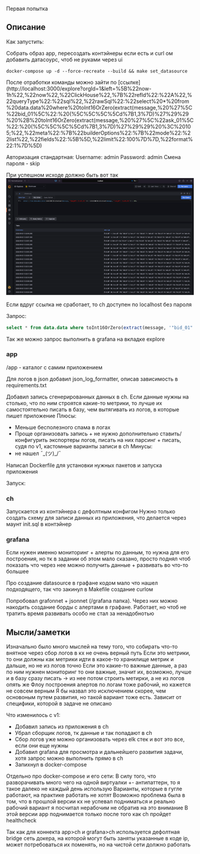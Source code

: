 Первая попытка

## Описание

Как запустить:

Собрать образ app, пересоздать контэйнеры если есть и curl ом добавить датасоурс, чтоб не руками через ui
```shell
docker-compose up -d --force-recreate --build && make set_datasource
```

После отработки команды можно зайти по [ссылке](http://localhost:3000/explore?orgId=1&left=%5B%22now-1h%22,%22now%22,%22ClickHouse%22,%7B%22refId%22:%22A%22,%22queryType%22:%22sql%22,%22rawSql%22:%22select%20*%20from%20data.data%20where%20toInt16OrZero(extract(message,%20%27%5C%22bid_01%5C%22:%20(%5C%5C%5C%5Cd%7B1,3%7D)%27%29%29%20%2B%20toInt16OrZero(extract(message,%20%27%5C%22ask_01%5C%22:%20(%5C%5C%5C%5Cd%7B1,3%7D)%27%29%29%20%3C%20105;%22,%22meta%22:%7B%22builderOptions%22:%7B%22mode%22:%22list%22,%22fields%22:%5B%5D,%22limit%22:100%7D%7D,%22format%22:1%7D%5D)

Авторизация стандартная: 
Username: admin
Password: admin
Смена пароля - skip

При успешном исходе должно быть вот так
![img.png](img.png)

Если вдруг ссылка не сработает, то ch доступен по localhost без пароля

Запрос: 
```sql
select * from data.data where toInt16OrZero(extract(message, '"bid_01": (\\d{1,3})')) + toInt16OrZero(extract(message, '"ask_01": (\\d{1,3})')) < 105;
```

Так же можно запрос выполнить в grafana на вкладке explore

### app

/app - каталог с самим приложением

Для логов в json добавил json_log_formatter, описав зависимость в requirements.txt

Добавил запись сгенерированных данных в ch. Если данные нужны на столько, что по ним строятся какие-то метрики, то лучше их самостоятельно писать в базу, чем вытягивать из логов, в которые пишет приложение
Плюсы: 
- Меньше бесполезного спама в логах
- Проще организовать запись + не нужно дополнительно ставить/конфигурить экспортеры логов, писать на них парсинг + писать, судя по v1, кастомные варианты записи в ch
Минусы:
- не нашел ¯\_(ツ)_/¯

Написал Dockerfile для установки нужных пакетов и запуска приложения

Запуск:

### ch

Запускается из контэйнера с дефолтным конфигом
Нужно только создать схему для записи данных из приложения, что делается через маунт init.sql в контэйнер

### grafana

Если нужен именно мониторинг + алерты по данным, то нужна для его построения, но тк в задании об этом мало сказано, просто поднял чтоб показать что через нее можно получить данные + развивать во что-то большее

Про создание datasource в графане кодом мало что нашел подходящего, так что закинул в Makefile создание curlом

Попробовал grafonnet + jsonnet (/grafana папка). Через них можно накодить создание борды с алертами в графане. Работает, но чтоб не тратить время развивать особо не стал за ненадобнотью

## Мысли/заметки

Изначально было много мыслей на тему того, что собирать что-то внятное через сбор логов в кх не очень верный путь
Если это метрики, то они должны как метрики идти в какое-то хранилище метрик и дальше, но не из логов точно
Если это какие-то важные данные, а раз по ним нужнен мониторинг то они важные, значит их, возможно, лучше и в базу сразу писать -> из нее потом строить метирки, а не из логов опять же
Флоу построения алертов по логам тоже рабочий, но кажется не совсем верным
Я бы назвал это исключением скорее, чем основоным путем развития, но такой вариант тоже есть. Зависит от специфики, которой в задаче не описано

Что изменилось с v1:
- Добавил запись из приложения в ch
- Убрал сборщик логов, тк данные и так попадают в ch
- Сбор логов уже можно организовать через elk стек и вот это все, если они еще нужны
- Добавил grafana для просмотра и дальнейшего развития задачи, хотя запрос можно выполнить прямо в ch
- Запихнул в docker-compose

Отдельно про docker-compose и его сети:
В силу того, что разворачивать много чего на одной виртуалки +- антипаттерн, то я такое далеко не каждый день использую
Варианты, которые в гугле работают, на практике работать не хотят
Возможно проблема была в том, что в прошлой версии кх не успевал подниматься и реально рабочий вариант я посчитал нерабочим не обратив на это внимание
В этой версии app поднимается только после того как ch пройдет healthcheck

Так как для коннекта app>ch и grafana>ch используется дефолтная bridge сеть докера, на которой могут быть заняты указанные в коде ip, может потребоваться их поменять, но на чистой сети должно работать

